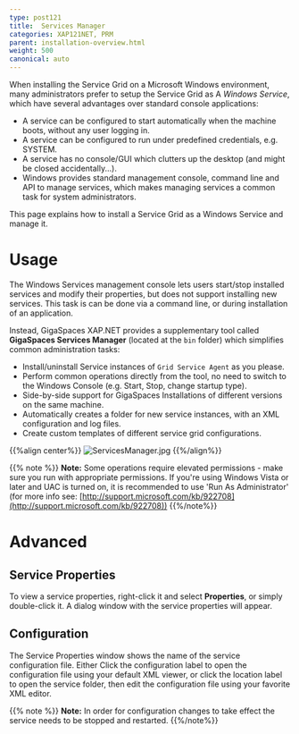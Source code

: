 ```yaml
---
type: post121
title:  Services Manager
categories: XAP121NET, PRM
parent: installation-overview.html
weight: 500
canonical: auto
---
```



When installing the Service Grid on a Microsoft Windows environment, many administrators prefer to setup the Service Grid as A *Windows Service*, which have several advantages over standard console applications:

- A service can be configured to start automatically when the machine boots, without any user logging in.
- A service can be configured to run under predefined credentials, e.g. SYSTEM.
- A service has no console/GUI which clutters up the desktop (and might be closed accidentally...).
- Windows provides standard management console, command line and API to manage services, which makes managing services a common task for system administrators.

This page explains how to install a Service Grid as a Windows Service and manage it.

# Usage

The Windows Services management console lets users start/stop installed services and modify their properties, but does not support installing new services. This task is can be done via a command line, or during installation of an application.

Instead, GigaSpaces XAP.NET provides a supplementary tool called **GigaSpaces Services Manager** (located at the `bin` folder) which simplifies common administration tasks:

- Install/uninstall Service instances of `Grid Service Agent` as you please.
- Perform common operations directly from the tool, no need to switch to the Windows Console (e.g. Start, Stop, change startup type).
- Side-by-side support for GigaSpaces Installations of different versions on the same machine.
- Automatically creates a folder for new service instances, with an XML configuration and log files.
- Create custom templates of different service grid configurations.

{{%align center%}}
![ServicesManager.jpg](/attachment_files/dotnet/ServicesManager.jpg)
{{%/align%}}

{{% note %}}
**Note:** Some operations require elevated permissions - make sure you run with appropriate permissions. If you're using Windows Vista or later and UAC is turned on, it is recommended to use 'Run As Administrator' (for more info see: [http://support.microsoft.com/kb/922708](http://support.microsoft.com/kb/922708))
{{%/note%}}

# Advanced

## Service Properties

To view a service properties, right-click it and select **Properties**, or simply double-click it. A dialog window with the service properties will appear.

## Configuration

The Service Properties window shows the name of the service configuration file. Either Click the configuration label to open the configuration file using your default XML viewer, or click the location label to open the service folder, then edit the configuration file using your favorite XML editor.

{{% note %}}
**Note:** In order for configuration changes to take effect the service needs to be stopped and restarted.
{{%/note%}}
